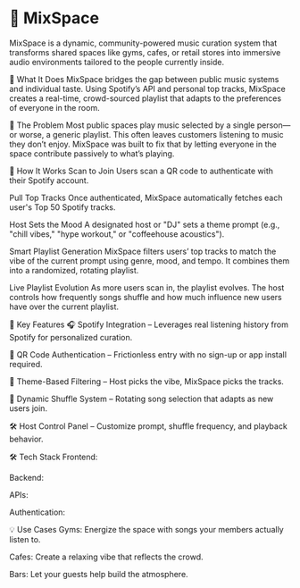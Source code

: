 # 🎵 MixSpace

MixSpace is a dynamic, community-powered music curation system that transforms shared spaces like gyms, cafes, or retail stores into immersive audio environments tailored to the people currently inside.

🚀 What It Does
MixSpace bridges the gap between public music systems and individual taste. Using Spotify’s API and personal top tracks, MixSpace creates a real-time, crowd-sourced playlist that adapts to the preferences of everyone in the room.

🔁 The Problem
Most public spaces play music selected by a single person—or worse, a generic playlist. This often leaves customers listening to music they don’t enjoy. MixSpace was built to fix that by letting everyone in the space contribute passively to what’s playing.

🎤 How It Works
Scan to Join
Users scan a QR code to authenticate with their Spotify account.

Pull Top Tracks
Once authenticated, MixSpace automatically fetches each user's Top 50 Spotify tracks.

Host Sets the Mood
A designated host or "DJ" sets a theme prompt (e.g., "chill vibes," "hype workout," or "coffeehouse acoustics").

Smart Playlist Generation
MixSpace filters users’ top tracks to match the vibe of the current prompt using genre, mood, and tempo. It combines them into a randomized, rotating playlist.

Live Playlist Evolution
As more users scan in, the playlist evolves. The host controls how frequently songs shuffle and how much influence new users have over the current playlist.

🧠 Key Features
🎧 Spotify Integration – Leverages real listening history from Spotify for personalized curation.

📡 QR Code Authentication – Frictionless entry with no sign-up or app install required.

🧩 Theme-Based Filtering – Host picks the vibe, MixSpace picks the tracks.

🔀 Dynamic Shuffle System – Rotating song selection that adapts as new users join.

🛠️ Host Control Panel – Customize prompt, shuffle frequency, and playback behavior.

🛠️ Tech Stack
Frontend: 

Backend: 

APIs: 

Authentication: 

💡 Use Cases
Gyms: Energize the space with songs your members actually listen to.

Cafes: Create a relaxing vibe that reflects the crowd.

Bars: Let your guests help build the atmosphere.

